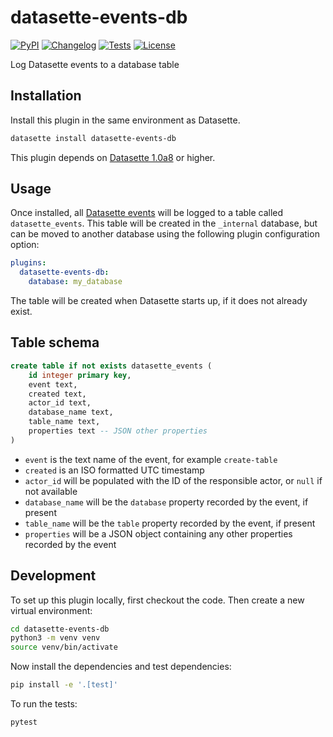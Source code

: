 # datasette-events-db

[![PyPI](https://img.shields.io/pypi/v/datasette-events-db.svg)](https://pypi.org/project/datasette-events-db/)
[![Changelog](https://img.shields.io/github/v/release/datasette/datasette-events-db?include_prereleases&label=changelog)](https://github.com/datasette/datasette-events-db/releases)
[![Tests](https://github.com/datasette/datasette-events-db/actions/workflows/test.yml/badge.svg)](https://github.com/datasette/datasette-events-db/actions/workflows/test.yml)
[![License](https://img.shields.io/badge/license-Apache%202.0-blue.svg)](https://github.com/datasette/datasette-events-db/blob/main/LICENSE)

Log Datasette events to a database table

## Installation

Install this plugin in the same environment as Datasette.
```bash
datasette install datasette-events-db
```
This plugin depends on [Datasette 1.0a8](https://docs.datasette.io/en/latest/changelog.html#a8-2024-02-07) or higher.
## Usage

Once installed, all [Datasette events](https://docs.datasette.io/en/latest/events.html) will be logged to a table called `datasette_events`. This table will be created in the `_internal` database, but can be moved to another database using the following plugin configuration option:

```yaml
plugins:
  datasette-events-db:
    database: my_database
```

The table will be created when Datasette starts up, if it does not already exist.

## Table schema

```sql
create table if not exists datasette_events (
    id integer primary key,
    event text,
    created text,
    actor_id text,
    database_name text,
    table_name text,
    properties text -- JSON other properties
)
```
- `event` is the text name of the event, for example `create-table`
- `created` is an ISO formatted UTC timestamp
- `actor_id` will be populated with the ID of the responsible actor, or `null` if not available
- `database_name` will be the `database` property recorded by the event, if present
- `table_name` will be the `table` property recorded by the event, if present
- `properties` will be a JSON object containing any other properties recorded by the event

## Development

To set up this plugin locally, first checkout the code. Then create a new virtual environment:
```bash
cd datasette-events-db
python3 -m venv venv
source venv/bin/activate
```
Now install the dependencies and test dependencies:
```bash
pip install -e '.[test]'
```
To run the tests:
```bash
pytest
```
